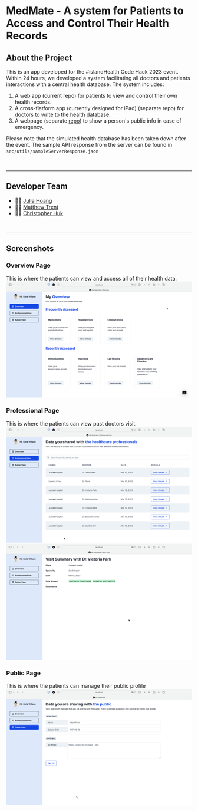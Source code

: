 # MedMate - A system for Patients to Access and Control Their Health Records

## About the Project
This is an app developed for the #islandHealth Code Hack 2023 event. 
Within 24 hours, we developed a system facilitating all doctors and patients interactions with a central health database.
The system includes:
1. A web app (current repo) for patients to view and control their own health records.
2. A cross-flatform app (currently designed for iPad) (separate repo) for doctors to write to the health database.
3. A webpage (separate [repo](https://github.com/julhoang/code_hack_QR)) to show a person's public info in case of emergency. 

Please note that the simulated health database has been taken down after the event. The sample API response from the server can be found in `src/utils/sampleServerResponse.json`

<br>


---
## Developer Team
- 👩‍💻 [Julia Hoang](https://github.com/julhoang)
- 🧑‍💻 [Matthew Trent](https://github.com/mattrltrent)
- 🧑‍💻 [Christopher Huk](https://github.com/TalentedB)
  

<br>

---
## Screenshots
### Overview Page
This is where the patients can view and access all of their health data. 
![Main Overview Page](screenshots/overview_page.png)

### Professional Page
This is where the patients can view past doctors visit.
![Main Professional Page](screenshots/professional_page.png)
![Detailed Doctor Visit Summary Page](screenshots/visit_details.png)

### Public Page
This is where the patients can manage their public profile
![Public Profile Control Page](screenshots/public_profile.png)

